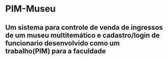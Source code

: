 # PIM-Museu

## Um sistema para controle de venda de ingressos de um museu multitemático e cadastro/login de funcionario desenvolvido como um trabalho(PIM) para a faculdade 
